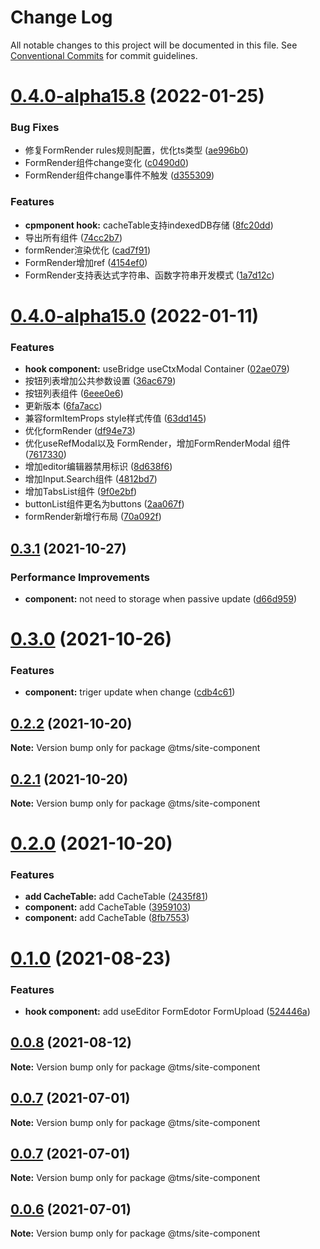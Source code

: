 # Change Log

All notable changes to this project will be documented in this file.
See [Conventional Commits](https://conventionalcommits.org) for commit guidelines.

# [0.4.0-alpha15.8](https://git.taimei.com/hospital/site-front-repo/compare/@tms/site-component@0.4.0-alpha15.0...@tms/site-component@0.4.0-alpha15.8) (2022-01-25)


### Bug Fixes

* 修复FormRender rules规则配置，优化ts类型 ([ae996b0](https://git.taimei.com/hospital/site-front-repo/commits/ae996b0616f07883e63e20e1672b9936b6bb3d98))
* FormRender组件change变化 ([c0490d0](https://git.taimei.com/hospital/site-front-repo/commits/c0490d029d30a3d7ff9f88acf98cc14444325a27))
* FormRender组件change事件不触发 ([d355309](https://git.taimei.com/hospital/site-front-repo/commits/d3553095f9f061f9bb54a7a3d3905a9016f3889e))


### Features

* **cpmponent hook:** cacheTable支持indexedDB存储 ([8fc20dd](https://git.taimei.com/hospital/site-front-repo/commits/8fc20ddbf3691e98b0816c936f2ac6ab7616a6ca))
* 导出所有组件 ([74cc2b7](https://git.taimei.com/hospital/site-front-repo/commits/74cc2b7bc6e95af9d45917119caadaec66ef20ff))
* formRender渲染优化 ([cad7f91](https://git.taimei.com/hospital/site-front-repo/commits/cad7f91183681d5042e7b34edf32237ae1e3635a))
* FormRender增加ref ([4154ef0](https://git.taimei.com/hospital/site-front-repo/commits/4154ef034ba43bfe1960afea1254853e133cbef4))
* FormRender支持表达式字符串、函数字符串开发模式 ([1a7d12c](https://git.taimei.com/hospital/site-front-repo/commits/1a7d12cd2d541f4aaefe9599cd4227881602cf4e))





# [0.4.0-alpha15.0](http://git.taimei.com/hospital/site-front-repo/compare/@tms/site-component@0.3.1...@tms/site-component@0.4.0-alpha15.0) (2022-01-11)


### Features

* **hook component:** useBridge useCtxModal Container ([02ae079](http://git.taimei.com/hospital/site-front-repo/commits/02ae0793a737b0ede40e5e56c5877f81924d966f))
* 按钮列表增加公共参数设置 ([36ac679](http://git.taimei.com/hospital/site-front-repo/commits/36ac6791ea3798aff52829ad403260783bde9198))
* 按钮列表组件 ([6eee0e6](http://git.taimei.com/hospital/site-front-repo/commits/6eee0e6b1ba4aa49d38f883188510a7afa12bbec))
* 更新版本 ([6fa7acc](http://git.taimei.com/hospital/site-front-repo/commits/6fa7acc7220fdb8a65b9400eae938b8e67469d7b))
* 兼容formItemProps  style样式传值 ([63dd145](http://git.taimei.com/hospital/site-front-repo/commits/63dd145533f66d50e15e0def7883b680f10a40a2))
* 优化formRender ([df94e73](http://git.taimei.com/hospital/site-front-repo/commits/df94e7311d8ef99248dd923e7d9211d59d7555cc))
* 优化useRefModal以及 FormRender，增加FormRenderModal 组件 ([7617330](http://git.taimei.com/hospital/site-front-repo/commits/7617330cdfeb2506fbbd129497665b1b12b5b610))
* 增加editor编辑器禁用标识 ([8d638f6](http://git.taimei.com/hospital/site-front-repo/commits/8d638f67b08db6b5e87d051dbfaf1bd4360b7a70))
* 增加Input.Search组件 ([4812bd7](http://git.taimei.com/hospital/site-front-repo/commits/4812bd76b4fb3ae130a125536176edb1b85a9ec4))
* 增加TabsList组件 ([9f0e2bf](http://git.taimei.com/hospital/site-front-repo/commits/9f0e2bfaf62311e91d5656122822913f69ddc58a))
* buttonList组件更名为buttons ([2aa067f](http://git.taimei.com/hospital/site-front-repo/commits/2aa067fd2a7eb01b66dcde817bd4eab7a95932e5))
* formRender新增行布局 ([70a092f](http://git.taimei.com/hospital/site-front-repo/commits/70a092f7739209759219c4fa440969fd3bb0deb6))





## [0.3.1](http://git.taimei.com/hospital/site-front-repo/compare/@tms/site-component@0.3.0...@tms/site-component@0.3.1) (2021-10-27)


### Performance Improvements

* **component:** not need to storage when passive update ([d66d959](http://git.taimei.com/hospital/site-front-repo/commits/d66d9597004a1eccade6781e4bdd8957aa947afe))





# [0.3.0](http://git.taimei.com/hospital/site-front-repo/compare/@tms/site-component@0.2.2...@tms/site-component@0.3.0) (2021-10-26)


### Features

* **component:** triger update when change ([cdb4c61](http://git.taimei.com/hospital/site-front-repo/commits/cdb4c61d73d3140c0d2260a61f8f32bea3fee326))





## [0.2.2](https://git.taimei.com/hospital/site-front-repo/compare/@tms/site-component@0.2.1...@tms/site-component@0.2.2) (2021-10-20)

**Note:** Version bump only for package @tms/site-component





## [0.2.1](https://git.taimei.com/hospital/site-front-repo/compare/@tms/site-component@0.2.0...@tms/site-component@0.2.1) (2021-10-20)

**Note:** Version bump only for package @tms/site-component





# [0.2.0](https://git.taimei.com/hospital/site-front-repo/compare/@tms/site-component@0.1.0...@tms/site-component@0.2.0) (2021-10-20)


### Features

* **add CacheTable:** add CacheTable ([2435f81](https://git.taimei.com/hospital/site-front-repo/commits/2435f81ef987d76f2542265129ec5a1012542862))
* **component:** add CacheTable ([3959103](https://git.taimei.com/hospital/site-front-repo/commits/3959103b78c471f3582150a5e0e0344aa2053930))
* **component:** add CacheTable ([8fb7553](https://git.taimei.com/hospital/site-front-repo/commits/8fb7553dd8ec9c59596d031a30e4bce10fe8d956))





# [0.1.0](https://git.taimei.com/hospital/site-front-repo/compare/@tms/site-component@0.0.8...@tms/site-component@0.1.0) (2021-08-23)


### Features

* **hook component:** add useEditor FormEdotor FormUpload ([524446a](https://git.taimei.com/hospital/site-front-repo/commits/524446aaa8b359bfa5c5be731aa53ff8d03b4f9c))





## [0.0.8](https://git.taimei.com/hospital/site-front-repo/compare/@tms/site-component@0.0.7...@tms/site-component@0.0.8) (2021-08-12)

**Note:** Version bump only for package @tms/site-component





## [0.0.7](https://git.taimei.com/hospital/site-front-repo/compare/@tms/site-component@0.0.5...@tms/site-component@0.0.7) (2021-07-01)

**Note:** Version bump only for package @tms/site-component





## [0.0.7](https://git.taimei.com/hospital/site-front-repo/compare/@tms/site-component@0.0.5...@tms/site-component@0.0.7) (2021-07-01)

**Note:** Version bump only for package @tms/site-component





## [0.0.6](https://git.taimei.com/hospital/site-front-repo/compare/@tms/site-component@0.0.5...@tms/site-component@0.0.6) (2021-07-01)

**Note:** Version bump only for package @tms/site-component
